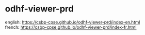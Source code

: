 # odhf-viewer-prd

   english: https://csbp-cpse.github.io/odhf-viewer-prd/index-en.html<br>
   french: https://csbp-cpse.github.io/odhf-viewer-prd/index-fr.html
